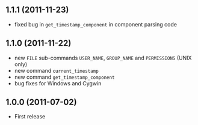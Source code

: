 ## 1.1.1 (2011-11-23)

* fixed bug in `get_timestamp_component` in component parsing code

## 1.1.0 (2011-11-22)

* new `FILE` sub-commands `USER_NAME`, `GROUP_NAME` and `PERMISSIONS` (UNIX only)
* new command `current_timestamp`
* new command `get_timestamp_component`
* bug fixes for Windows and Cygwin

## 1.0.0 (2011-07-02)

* First release
